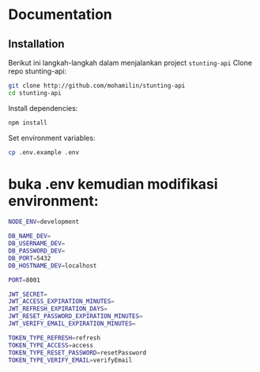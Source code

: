# Documentation

## Installation

Berikut ini langkah-langkah dalam menjalankan project  `stunting-api`
Clone repo stunting-api:

```bash
git clone http://github.com/mohamilin/stunting-api
cd stunting-api
```

Install dependencies:

```bash
npm install
```

Set  environment variables:

```bash
cp .env.example .env
```
# buka .env kemudian modifikasi environment:
```bash
NODE_ENV=development

DB_NAME_DEV=
DB_USERNAME_DEV=
DB_PASSWORD_DEV=
DB_PORT=5432 
DB_HOSTNAME_DEV=localhost

PORT=8001

JWT_SECRET=
JWT_ACCESS_EXPIRATION_MINUTES=
JWT_REFRESH_EXPIRATION_DAYS=
JWT_RESET_PASSWORD_EXPIRATION_MINUTES=
JWT_VERIFY_EMAIL_EXPIRATION_MINUTES=

TOKEN_TYPE_REFRESH=refresh
TOKEN_TYPE_ACCESS=access
TOKEN_TYPE_RESET_PASSWORD=resetPassword
TOKEN_TYPE_VERIFY_EMAIL=verifyEmail
```